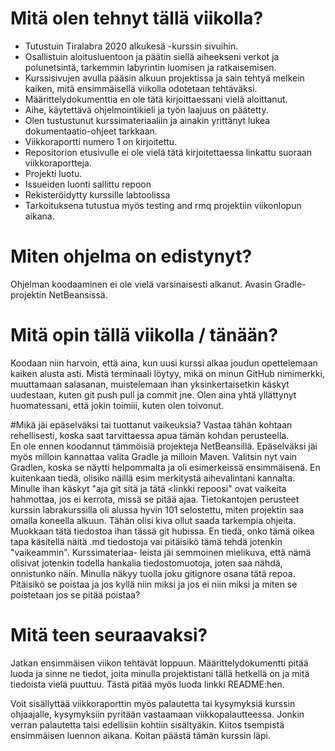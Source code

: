 # Mitä olen tehnyt tällä viikolla?  
* Tutustuin Tiralabra 2020 alkukesä -kurssin sivuihin. 
* Osallistuin aloitusluentoon ja päätin siellä aiheekseni verkot ja polunetsintä, tarkemmin labyrintin luomisen ja ratkaisemisen. 
* Kurssisivujen avulla pääsin alkuun projektissa ja sain tehtyä melkein kaiken, mitä ensimmäisellä viikolla odotetaan tehtäväksi.
* Määrittelydokumenttia en ole tätä kirjoittaessani vielä aloittanut. 
* Aihe, käytettävä ohjelmointikieli ja työn laajuus on päätetty.
* Olen tustustunut kurssimateriaaliin ja ainakin yrittänyt lukea dokumentaatio-ohjeet tarkkaan.
* Viikkoraportti numero 1 on kirjoitettu.
* Repositorion etusivulle ei ole vielä tätä kirjoitettaessa linkattu suoraan viikkoraportteja.
* Projekti luotu.
* Issueiden luonti sallittu repoon
* Rekisteröidytty kurssille labtoolissa
* Tarkoituksena tutustua myös testing and rmq projektiin viikonlopun aikana.

# Miten ohjelma on edistynyt?  
Ohjelman koodaaminen ei ole vielä varsinaisesti alkanut. Avasin Gradle-projektin NetBeansissä. 

# Mitä opin tällä viikolla / tänään?  
Koodaan niin harvoin, että aina, kun uusi kurssi alkaa joudun opettelemaan kaiken alusta asti. Mistä terminaali löytyy, 
mikä on minun GitHub nimimerkki, muuttamaan salasanan, muistelemaan ihan yksinkertaisetkin käskyt uudestaan, kuten git push
pull ja commit jne. Olen aina yhtä yllättynyt huomatessani, että jokin toimiii, kuten olen toivonut. 

#Mikä jäi epäselväksi tai tuottanut vaikeuksia? Vastaa tähän kohtaan rehellisesti, koska saat tarvittaessa apua tämän kohdan perusteella.  
En ole ennen koodannut tämmöisiä projekteja NetBeansillä. Epäselväksi jäi myös milloin kannattaa valita Gradle ja milloin Maven.
Valitsin nyt vain Gradlen, koska se näytti helpommalta ja oli esimerkeissä ensimmäisenä. En kuitenkaan tiedä, olisiko näillä 
esim merkitystä aihevalintani kannalta. Minulle ihan käskyt "aja git sitä ja tätä <linkki repoosi" ovat vaikeita hahmottaa, 
jos ei kerrota, missä se pitää ajaa. Tietokantojen perusteet kurssin labrakurssilla oli alussa hyvin 101 selostettu, miten 
projektin saa omalla koneella alkuun. Tähän olisi kiva ollut saada tarkempia ohjeita. Muokkaan tätä tiedostoa ihan tässä git hubissa.
En tiedä, onko tämä oikea tapa käsitellä näitä .md tiedostoja vai pitäisikö tämä tehdä jotenkin "vaikeammin". Kurssimateriaa-
leista jäi semmoinen mielikuva, että nämä olisivat jotenkin todella hankalia tiedostomuotoja, joten saa nähdä, onnistunko näin. 
Minulla näkyy tuolla joku gitignore osana tätä repoa. Pitäisikö se poistaa ja jos kyllä niin miksi ja jos ei niin miksi ja miten se poistetaan jos se pitää poistaa?

# Mitä teen seuraavaksi?  
Jatkan ensimmäisen viikon tehtävät loppuun. Määrittelydokumentti pitää luoda ja sinne ne tiedot, joita minulla projektistani
tällä hetkellä on ja mitä tiedoista vielä puuttuu. Tästä pitää myös luoda linkki README:hen.

Voit sisällyttää viikkoraporttin myös palautetta tai kysymyksiä kurssin ohjaajalle, kysymyksiin pyritään vastaamaan viikkopalautteessa.
Jonkin verran palautetta taisi edellisiin kohtiin sisältyäkin. Kiitos tsempistä ensimmäisen luennon aikana. Koitan päästä tämän kurssin läpi.
